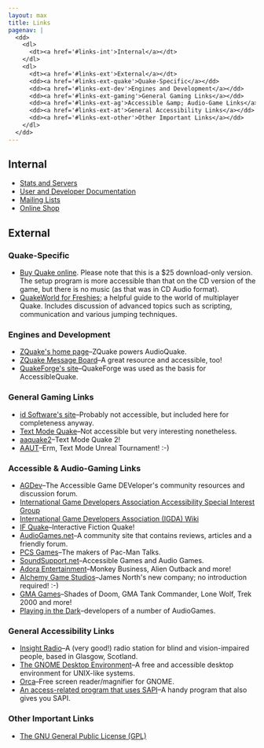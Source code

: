 ```yaml
---
layout: max
title: Links
pagenav: |
  <dd>
    <dl>
      <dt><a href='#links-int'>Internal</a></dt>
    </dl>
    <dl>
      <dt><a href='#links-ext'>External</a></dt>
      <dd><a href='#links-ext-quake'>Quake-Specific</a></dd>
      <dd><a href='#links-ext-dev'>Engines and Development</a></dd>
      <dd><a href='#links-ext-gaming'>General Gaming Links</a></dd>
      <dd><a href='#links-ext-ag'>Accessible &amp; Audio-Game Links</a></dd>
      <dd><a href='#links-ext-at'>General Accessibility Links</a></dd>
      <dd><a href='#links-ext-other'>Other Important Links</a></dd>
    </dl>
  </dd>
---
```

<h2><a name='links-int' id="links-int">Internal</a></h2>
<ul>
<li><a href='http://stats.agrip.org.uk'>Stats and Servers</a></li>
<li><a href='http://docs.agrip.org.uk'>User and Developer Documentation</a></li>
<li><a href='http://lists.agrip.org.uk'>Mailing Lists</a></li>
<li><a href='http://www.cafepress.com/agrip/'>Online Shop</a></li>
</ul>
<h2><a name='links-ext' id="links-ext">External</a></h2>
<h3><a name='links-ext-quake' id="links-ext-quake">Quake-Specific</a></h3>
<ul>
<li><a href='http://www.idsoftware.com/games/quake/quake/index.php?game_section=buy&amp;id=deb456647858165827cd1d92a1e27fc8'>Buy Quake online</a>. Please note that this is a $25 download-only version. The setup program is more accessible than that on the CD version of the game, but there is no music (as that was in CD Audio format).</li>
<li><a href='http://www.challenge-smackdown.com/qwguide/'>QuakeWorld for Freshies</a>; a helpful guide to the world of multiplayer Quake. Includes discussion of advanced topics such as scripting, communication and various jumping techniques.</li>
</ul>
<h3><a name='links-ext-dev' id="links-ext-dev">Engines and Development</a></h3>
<ul>
<li><a href='http://zquake.frag.ru/'>ZQuake's home page</a>&ndash;ZQuake powers AudioQuake.</li>
<li><a href='http://www.besmella-quake.com/scripts/zquake/index.cgi'>ZQuake Message Board</a>&ndash;A great resource and accessible, too!</li>
<li><a href='http://www.quakeforge.net/'>QuakeForge's site</a>&ndash;QuakeForge was used as the basis for AccessibleQuake.</li>
</ul>
<h3><a name='links-ext-gaming' id="links-ext-gaming">General Gaming Links</a></h3>
<ul>
<li><a href='http://www.idsoftware.com/'>id Software's site</a>&ndash;Probably not accessible, but included here for completeness anyway.</li>
<li><a href='http://webpages.mr.net/bobz/ttyquake/'>Text Mode Quake</a>&ndash;Not accessible but very interesting nonetheless.</li>
<li><a href='http://www.jfedor.org/aaquake2/'>aaquake2</a>&ndash;Text Mode Quake 2!</li>
<li><a href='http://icculus.org/~chunky/ut/aaut/'>AAUT</a>&ndash;Erm, Text Mode Unreal Tournament! :-)</li>
</ul>
<h3><a name='links-ext-ag' id="links-ext-ag">Accessible &amp; Audio-Gaming Links</a></h3>
<ul>
<li><a href='http://www.agdev.org/'>AGDev</a>&ndash;The Accessible Game DEVeloper's community resources and discussion forum.</li>
<li><a href='http://www.igda.org/accessibility/'>International Game Developers Association Accessibility Special Interest Group</a></li>
<li><a href='http://www.igda.org/wiki/'>International Game Developers Association (IGDA) Wiki</a></li>
<li><a href='http://loonyboi.com/if/quake/about.htm'>IF Quake</a>&ndash;Interactive Fiction Quake!</li>
<li><a href='http://www.audiogames.net/'>AudioGames.net</a>&ndash;A community site that contains reviews, articles and a friendly forum.</li>
<li><a href='http://www.pcsgames.net/'>PCS Games</a>&ndash;The makers of Pac-Man Talks.</li>
<li><a href='http://www.soundsupport.net/'>SoundSupport.net</a>&ndash;Accessible Games and Audio Games.</li>
<li><a href='http://www.adoraentertainment.com/'>Adora Entertainment</a>&ndash;Monkey Business, Alien Outback and more!</li>
<li><a href='http://www.alchemygamestudios.com/'>Alchemy Game Studios</a>&ndash;James North's new company; no introduction required! :-)</li>
<li><a href='http://www.gmagames.com/'>GMA Games</a>&ndash;Shades of Doom, GMA Tank Commander, Lone Wolf, Trek 2000 and more!</li>
<li><a href='http://users.pandora.be/playinginthedark/index_e.htm'>Playing in the Dark</a>&ndash;developers of a number of AudioGames.</li>
</ul>
<h3><a name='links-ext-at' id="links-ext-at">General Accessibility Links</a></h3>
<ul>
<li><a href='http://www.insightradio.co.uk/'>Insight Radio</a>&ndash;A (very good!) radio station for blind and vision-impaired people, based in Glasgow, Scotland.</li>
<li><a href='http://www.gnome.org/'>The GNOME Desktop Environment</a>&ndash;A free and accessible desktop environment for UNIX-like systems.</li>
<li><a href='http://www.gnome.org/projects/orca/'>Orca</a>&ndash;Free screen reader/magnifier for GNOME.</li>
<li><a href='http://InspiredCode.net/AddSapi.htm'>An access-related program that uses SAPI</a>&ndash;A handy program that also gives you SAPI.</li>
</ul>
<h3><a name='links-ext-other' id="links-ext-other">Other Important Links</a></h3>
<ul>
<li><a href='http://www.gnu.org/copyleft/gpl.html'>The GNU General Public License (GPL)</a></li>
</ul>
